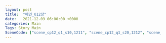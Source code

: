 ```yaml
---
layout: post
title:  "메인_012장"
date:   2021-12-09 06:00:00 +0000
categories: Main
Tags: Story Main
SceneCode: ["scene_cp12_q1_s10,1211", "scene_cp12_q1_s20,1212", "scene_cp12_q2_s10,1221", "scene_cp12_q2_s20,1222", "scene_cp12_q3_s10,1231", "scene_cp12_q3_s20,1232", "scene_cp12_q4_s10,1241", "scene_cp12_q4_s20,1242", "scene_cp12_q4_s30,1243"]
---
```

